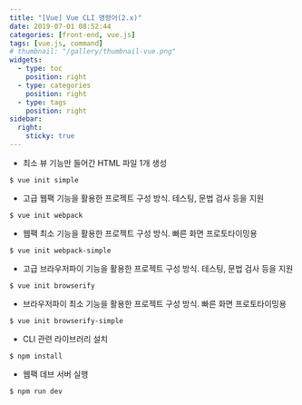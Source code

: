 ```yaml
---
title: "[Vue] Vue CLI 명령어(2.x)"
date: 2019-07-01 08:52:44
categories: [front-end, vue.js]
tags: [vue.js, command]
# thumbnail: "/gallery/thumbnail-vue.png"
widgets:
  - type: toc
    position: right
  - type: categories
    position: right
  - type: tags
    position: right
sidebar:
  right:
    sticky: true
---
```


* 최소 뷰 기능만 들어간 HTML 파일 1개 생성
```
$ vue init simple
```

* 고급 웹팩 기능을 활용한 프로젝트 구성 방식. 테스팅, 문법 검사 등을 지원
```
$ vue init webpack
```

* 웹팩 최소 기능을 활용한 프로젝트 구성 방식. 빠른 화면 프로토타이밍용
```
$ vue init webpack-simple
```

* 고급 브라우저파이 기능을 활용한 프로젝트 구성 방식. 테스팅, 문법 검사 등을 지원
```
$ vue init browserify
```

* 브라우저파이 최소 기능을 활용한 프로젝트 구성 방식. 빠른 화면 프로토타이밍용
```
$ vue init browserify-simple
```

* CLI 관련 라이브러리 설치
```
$ npm install
```

* 웹팩 데브 서버 실행
```
$ npm run dev
```
